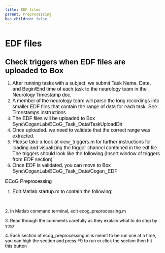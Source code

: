```yaml
---
title: EDF files
parent: Preprocessing
has_children: false
---
```

# EDF files
## <span style="font-family:Arial;font-size:115%;color:#000000;">Check triggers when EDF files are uploaded to Box</span>

1.  <span style="font-family:Arial;font-size:115%;color:#000000;">After running tasks with a subject, we submit Task Name, Date, and Begin/End time of each task to the neurology team in the Neurology Timestamp doc.</span>
2.  <span style="font-family:Arial;font-size:115%;color:#000000;">A member of the neurology team will parse the long recordings into smaller EDF files that contain the range of data for each task. See Timestamps instructions</span>
3.  <span style="font-family:Arial;font-size:115%;color:#000000;">The EDF files will be uploaded to Box Sync\CoganLab\ECoG_Task_Data\TaskUploadDir</span>
4.  <span style="font-family:Arial;font-size:115%;color:#000000;">Once uploaded, we need to validate that the correct range was extracted.</span>
5.  <span style="font-family:Arial;font-size:115%;color:#000000;">Please take a look at view_triggers.m for further instructions for loading and visualizing the trigger channel contained in the edf file. The triggers should look like the following (Insert window of triggers from EDF section)</span>
6.  <span style="font-family:Arial;font-size:115%;color:#000000;">Once EDF is validated, you can move to Box Sync\CoganLab\ECoG_Task_Data\Cogan_EDF </span>

<span style="font-family:Arial;font-size:115%;color:#000000;">ECoG Preprocessing</span>

1.  <span style="font-family:Arial;font-size:115%;color:#000000;">Edit Matlab startup.m to contain the following:</span>

<span style="color:#000000;"> </span>

<span style="color:#000000;">2\. In Matlab command terminal, edit ecog_preprocessing.m</span>

<span style="color:#000000;">3\. Read through the comments carefully as they explain what to do step by step</span>

<span style="color:#000000;">4\. Each section of ecog_preprocessing.m is meant to be run one at a time, you can high the section and press F9 to run or click the section then hit this button</span>

<span style="font-family:Arial;font-size:115%;color:#000000;"> </span>